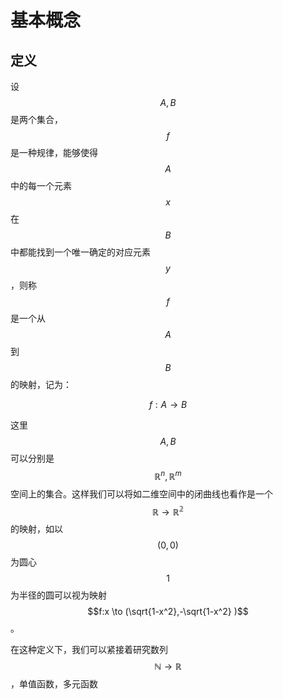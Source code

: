 # 基本概念

## 定义

设 $$A,B$$ 是两个集合， $$f$$ 是一种规律，能够使得 $$A$$ 中的每一个元素 $$x$$ 在 $$B$$ 中都能找到一个唯一确定的对应元素 $$y$$，则称 $$f$$ 是一个从 $$A$$ 到 $$B$$ 的映射，记为：

$$
f:A\to B
$$

这里 $$A, B$$ 可以分别是 $$\mathbb{R}^n, \mathbb{R}^m$$ 空间上的集合。这样我们可以将如二维空间中的闭曲线也看作是一个 $$\mathbb{R}\to \mathbb{R^2}$$ 的映射，如以 $$(0,0)$$ 为圆心 $$1$$ 为半径的圆可以视为映射 $$f:x \to (\sqrt{1-x^2},-\sqrt{1-x^2} )$$ 。

在这种定义下，我们可以紧接着研究数列 $$\mathbb{N}\to\mathbb{R}$$ ，单值函数，多元函数



